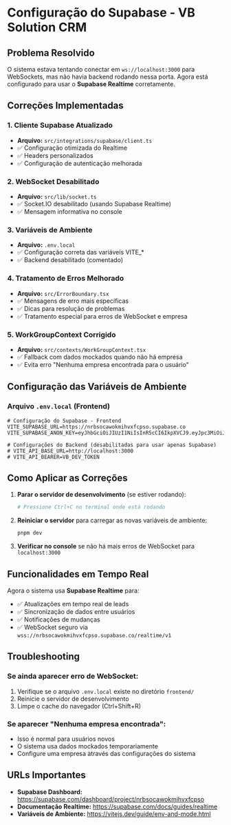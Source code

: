 # Configuração do Supabase - VB Solution CRM

## Problema Resolvido

O sistema estava tentando conectar em `ws://localhost:3000` para WebSockets, mas não havia backend rodando nessa porta. Agora está configurado para usar o **Supabase Realtime** corretamente.

## Correções Implementadas

### 1. Cliente Supabase Atualizado
- **Arquivo:** `src/integrations/supabase/client.ts`
- ✅ Configuração otimizada do Realtime
- ✅ Headers personalizados
- ✅ Configuração de autenticação melhorada

### 2. WebSocket Desabilitado
- **Arquivo:** `src/lib/socket.ts`
- ✅ Socket.IO desabilitado (usando Supabase Realtime)
- ✅ Mensagem informativa no console

### 3. Variáveis de Ambiente
- **Arquivo:** `.env.local`
- ✅ Configuração correta das variáveis VITE_*
- ✅ Backend desabilitado (comentado)

### 4. Tratamento de Erros Melhorado
- **Arquivo:** `src/ErrorBoundary.tsx`
- ✅ Mensagens de erro mais específicas
- ✅ Dicas para resolução de problemas
- ✅ Tratamento especial para erros de WebSocket e empresa

### 5. WorkGroupContext Corrigido
- **Arquivo:** `src/contexts/WorkGroupContext.tsx`
- ✅ Fallback com dados mockados quando não há empresa
- ✅ Evita erro "Nenhuma empresa encontrada para o usuário"

## Configuração das Variáveis de Ambiente

### Arquivo `.env.local` (Frontend)
```env
# Configuração do Supabase - Frontend
VITE_SUPABASE_URL=https://nrbsocawokmihvxfcpso.supabase.co
VITE_SUPABASE_ANON_KEY=eyJhbGciOiJIUzI1NiIsInR5cCI6IkpXVCJ9.eyJpc3MiOiJzdXBhYmFzZSIsInJlZiI6Im5yYnNvY2F3b2ttaWh2eGZjcHNvIiwicm9sZSI6ImFub24iLCJpYXQiOjE3NTY0NzQwNTMsImV4cCI6MjA3MjA1MDA1M30.3SxEVRNNBHhAXgJ7S2BMHm1QWq9kxYamuLjvZm0_OU0

# Configurações do Backend (desabilitadas para usar apenas Supabase)
# VITE_API_BASE_URL=http://localhost:3000
# VITE_API_BEARER=VB_DEV_TOKEN
```

## Como Aplicar as Correções

1. **Parar o servidor de desenvolvimento** (se estiver rodando):
   ```bash
   # Pressione Ctrl+C no terminal onde está rodando
   ```

2. **Reiniciar o servidor** para carregar as novas variáveis de ambiente:
   ```bash
   pnpm dev
   ```

3. **Verificar no console** se não há mais erros de WebSocket para `localhost:3000`

## Funcionalidades em Tempo Real

Agora o sistema usa **Supabase Realtime** para:
- ✅ Atualizações em tempo real de leads
- ✅ Sincronização de dados entre usuários
- ✅ Notificações de mudanças
- ✅ WebSocket seguro via `wss://nrbsocawokmihvxfcpso.supabase.co/realtime/v1`

## Troubleshooting

### Se ainda aparecer erro de WebSocket:
1. Verifique se o arquivo `.env.local` existe no diretório `frontend/`
2. Reinicie o servidor de desenvolvimento
3. Limpe o cache do navegador (Ctrl+Shift+R)

### Se aparecer "Nenhuma empresa encontrada":
- Isso é normal para usuários novos
- O sistema usa dados mockados temporariamente
- Configure uma empresa através das configurações do sistema

## URLs Importantes

- **Supabase Dashboard:** https://supabase.com/dashboard/project/nrbsocawokmihvxfcpso
- **Documentação Realtime:** https://supabase.com/docs/guides/realtime
- **Variáveis de Ambiente:** https://vitejs.dev/guide/env-and-mode.html
